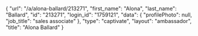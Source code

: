 {
    "url": "\/a\/alona-ballard\/213271",
    "first_name": "Alona",
    "last_name": "Ballard",
    "id": "213271",
    "login_id": "1759121",
    "data": {
        "profilePhoto": null,
        "job_title": "sales associate"
    },
    "type": "captivate",
    "layout": "ambassador",
    "title": "Alona Ballard"
}